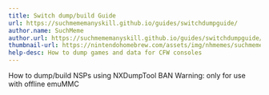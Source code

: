 ```yaml
---
title: Switch dump/build Guide
url: https://suchmememanyskill.github.io/guides/switchdumpguide/
author.name: SuchMeme
author.url: https://suchmememanyskill.github.io/guides/switchdumpguide/
thumbnail-url: https://nintendohomebrew.com/assets/img/nhmemes/suchmeme.png
help-desc: How to dump games and data for CFW consoles
---
```


How to dump/build NSPs using NXDumpTool
BAN Warning: only for use with offline emuMMC
